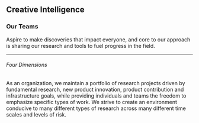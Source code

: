 ## Creative Intelligence

### Our Teams

Aspire to make discoveries that impact everyone, and core to our approach is sharing our research and tools to fuel progress in the field.

---

###### Four Dimensions

As an organization, we maintain a portfolio of research projects driven by fundamental research, new product innovation, product contribution and infrastructure goals, while providing individuals and teams the freedom to emphasize specific types of work. We strive to create an environment conducive to many different types of research across many different time scales and levels of risk.
